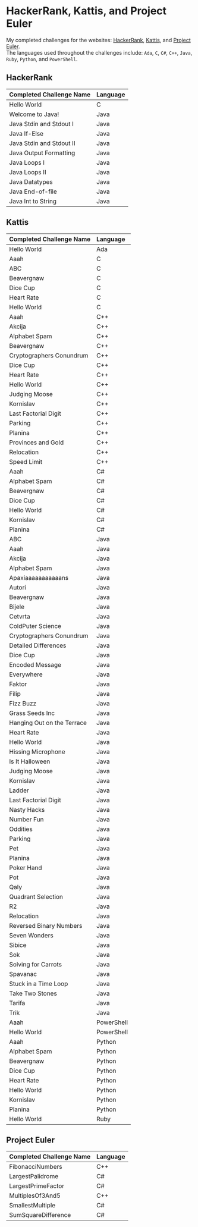 # HackerRank, Kattis, and Project Euler
My completed challenges for the websites: [HackerRank](https://www.hackerrank.com "HackerRank Homepage"), [Kattis](https://open.kattis.com "Kattis Homepage"), and [Project Euler](https://www.projecteuler.net "Project Euler Homepage").</br>
The languages used throughout the challenges include: `Ada`, `C`, `C#`, `C++`, `Java`, `Ruby`, `Python`, and `PowerShell`. 

## HackerRank 
| Completed Challenge Name | Language      | 
| :------------------------|:--------------| 
| Hello World              | C             | 
| Welcome to Java!         | Java          | 
| Java Stdin and Stdout I  | Java          | 
| Java If-Else             | Java          |
| Java Stdin and Stdout II | Java          |
| Java Output Formatting   | Java          |
| Java Loops I             | Java          |
| Java Loops II            | Java          |
| Java Datatypes           | Java          |
| Java End-of-file         | Java          |
| Java Int to String       | Java          |


## Kattis 
| Completed Challenge Name  | Language      | 
| :-------------------------|:--------------| 
| Hello World               | Ada           | 
| Aaah                      | C             | 
| ABC                       | C             |
| Beavergnaw                | C             | 
| Dice Cup                  | C             | 
| Heart Rate                | C             | 
| Hello World               | C             | 
| Aaah						          | C++           |
| Akcija                    | C++           |
| Alphabet Spam             | C++           |
| Beavergnaw					      | C++           |
| Cryptographers Conundrum  | C++           |
| Dice Cup                  | C++           |
| Heart Rate                | C++           |
| Hello World               | C++           |
| Judging Moose             | C++           |
| Kornislav                 | C++           |
| Last Factorial Digit      | C++           |
| Parking                   | C++           |
| Planina                   | C++           |
| Provinces and Gold        | C++           |
| Relocation                | C++           |
| Speed Limit					      | C++           |
| Aaah						          | C#            |
| Alphabet Spam					    | C#            |
| Beavergnaw                | C#            |
| Dice Cup                  | C#            |
| Hello World               | C#            |
| Kornislav                 | C#            |
| Planina						        | C#            |
| ABC						            | Java          |
| Aaah                      | Java          |
| Akcija                    | Java          |
| Alphabet Spam             | Java          |
| Apaxiaaaaaaaaaaans        | Java          |
| Autori                    | Java          |
| Beavergnaw                | Java          |
| Bijele                    | Java          |
| Cetvrta                   | Java          |
| ColdPuter Science         | Java          |
| Cryptographers Conundrum  | Java          | 
| Detailed Differences      | Java          |
| Dice Cup                  | Java          |
| Encoded Message           | Java          |
| Everywhere                | Java          |
| Faktor                    | Java          |
| Filip                     | Java          |
| Fizz Buzz                 | Java          |
| Grass Seeds Inc           | Java          |
| Hanging Out on the Terrace| Java          | 
| Heart Rate                | Java          |
| Hello World               | Java          |
| Hissing Microphone        | Java          |
| Is It Halloween           | Java          |
| Judging Moose             | Java          |
| Kornislav                 | Java          |
| Ladder                    | Java          |
| Last Factorial Digit      | Java          |
| Nasty Hacks               | Java          |
| Number Fun                | Java          |
| Oddities                  | Java          |
| Parking                   | Java          |
| Pet                       | Java          |
| Planina                   | Java          |
| Poker Hand                | Java          |
| Pot                       | Java          |
| Qaly                      | Java          |
| Quadrant Selection        | Java          |
| R2                        | Java          |
| Relocation                | Java          |
| Reversed Binary Numbers   | Java          |
| Seven Wonders             | Java          |
| Sibice                    | Java          |
| Sok                       | Java          |
| Solving for Carrots       | Java          | 
| Spavanac                  | Java          |
| Stuck in a Time Loop      | Java          |
| Take Two Stones           | Java          |
| Tarifa                    | Java          |
| Trik						          | Java          |
| Aaah                      | PowerShell    |
| Hello World               | PowerShell    |
| Aaah                      | Python        |
| Alphabet Spam             | Python        |
| Beavergnaw                | Python        |
| Dice Cup                  | Python        |
| Heart Rate                | Python        |
| Hello World               | Python        |
| Kornislav                 | Python        |
| Planina                   | Python        |
| Hello World               | Ruby          |


## Project Euler
| Completed Challenge Name       | Language      | 
| :------------------------------|:--------------| 
| FibonacciNumbers               | C++           | 
| LargestPalidrome               | C#            | 
| LargestPrimeFactor             | C#            |
| MultiplesOf3And5               | C++           |
| SmallestMultiple               | C#            |
| SumSquareDifference            | C#            |
